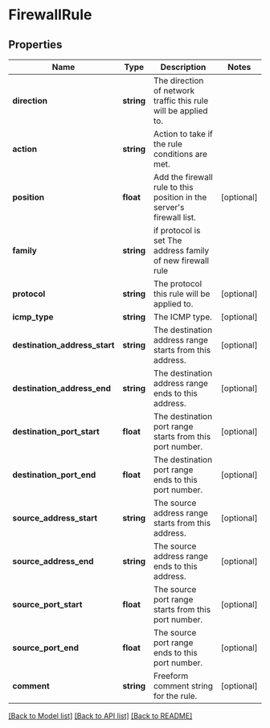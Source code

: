 # FirewallRule

## Properties
Name | Type | Description | Notes
------------ | ------------- | ------------- | -------------
**direction** | **string** | The direction of network traffic this rule will be applied to. | 
**action** | **string** | Action to take if the rule conditions are met. | 
**position** | **float** | Add the firewall rule to this position in the server&#39;s firewall list. | [optional] 
**family** | **string** | if protocol is set The address family of new firewall rule | 
**protocol** | **string** | The protocol this rule will be applied to. | [optional] 
**icmp_type** | **string** | The ICMP type. | [optional] 
**destination_address_start** | **string** | The destination address range starts from this address. | [optional] 
**destination_address_end** | **string** | The destination address range ends to this address. | [optional] 
**destination_port_start** | **float** | The destination port range starts from this port number. | [optional] 
**destination_port_end** | **float** | The destination port range ends to this port number. | [optional] 
**source_address_start** | **string** | The source address range starts from this address. | [optional] 
**source_address_end** | **string** | The source address range ends to this address. | [optional] 
**source_port_start** | **float** | The source port range starts from this port number. | [optional] 
**source_port_end** | **float** | The source port range ends to this port number. | [optional] 
**comment** | **string** | Freeform comment string for the rule. | [optional] 

[[Back to Model list]](../../README.md#documentation-of-the-models) [[Back to API list]](../../README.md#documentation) [[Back to README]](../../README.md)


